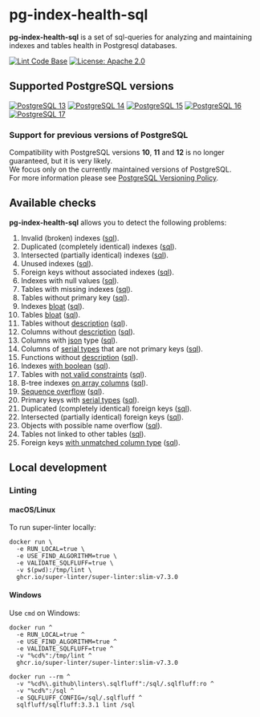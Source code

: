 # pg-index-health-sql

**pg-index-health-sql** is a set of sql-queries for analyzing and maintaining indexes and tables health in Postgresql databases.

[![Lint Code Base](https://github.com/mfvanek/pg-index-health-sql/actions/workflows/linter.yml/badge.svg)](https://github.com/mfvanek/pg-index-health-sql/actions/workflows/linter.yml)
[![License: Apache 2.0](https://img.shields.io/badge/License-Apache%202.0-blue.svg)](https://github.com/mfvanek/pg-index-health-sql/blob/master/LICENSE "Apache License 2.0")

## Supported PostgreSQL versions

[![PostgreSQL 13](https://img.shields.io/badge/PostgreSQL-13-green.svg)](https://www.postgresql.org/about/news/postgresql-13-released-2077/ "PostgreSQL 13")
[![PostgreSQL 14](https://img.shields.io/badge/PostgreSQL-14-green.svg)](https://www.postgresql.org/about/news/postgresql-14-released-2318/ "PostgreSQL 14")
[![PostgreSQL 15](https://img.shields.io/badge/PostgreSQL-15-green.svg)](https://www.postgresql.org/about/news/postgresql-15-released-2526/ "PostgreSQL 15")
[![PostgreSQL 16](https://img.shields.io/badge/PostgreSQL-16-green.svg)](https://www.postgresql.org/about/news/postgresql-16-released-2715/ "PostgreSQL 16")
[![PostgreSQL 17](https://img.shields.io/badge/PostgreSQL-17-green.svg)](https://www.postgresql.org/about/news/postgresql-17-released-2936/ "PostgreSQL 17")

### Support for previous versions of PostgreSQL

Compatibility with PostgreSQL versions **10**, **11** and **12** is no longer guaranteed, but it is very likely.  
We focus only on the currently maintained versions of PostgreSQL.  
For more information please see [PostgreSQL Versioning Policy](https://www.postgresql.org/support/versioning/).

## Available checks

**pg-index-health-sql** allows you to detect the following problems:
1. Invalid (broken) indexes ([sql](https://github.com/mfvanek/pg-index-health-sql/blob/master/sql/invalid_indexes.sql)).
2. Duplicated (completely identical) indexes ([sql](https://github.com/mfvanek/pg-index-health-sql/blob/master/sql/duplicated_indexes.sql)).
3. Intersected (partially identical) indexes ([sql](https://github.com/mfvanek/pg-index-health-sql/blob/master/sql/intersected_indexes.sql)).
4. Unused indexes ([sql](https://github.com/mfvanek/pg-index-health-sql/blob/master/sql/unused_indexes.sql)).
5. Foreign keys without associated indexes ([sql](https://github.com/mfvanek/pg-index-health-sql/blob/master/sql/foreign_keys_without_index.sql)).
6. Indexes with null values ([sql](https://github.com/mfvanek/pg-index-health-sql/blob/master/sql/indexes_with_null_values.sql)).
7. Tables with missing indexes ([sql](https://github.com/mfvanek/pg-index-health-sql/blob/master/sql/tables_with_missing_indexes.sql)).
8. Tables without primary key ([sql](https://github.com/mfvanek/pg-index-health-sql/blob/master/sql/tables_without_primary_key.sql)).
9. Indexes [bloat](https://www.percona.com/blog/2018/08/06/basic-understanding-bloat-vacuum-postgresql-mvcc/) ([sql](https://github.com/mfvanek/pg-index-health-sql/blob/master/sql/bloated_indexes.sql)).
10. Tables [bloat](https://www.percona.com/blog/2018/08/06/basic-understanding-bloat-vacuum-postgresql-mvcc/) ([sql](https://github.com/mfvanek/pg-index-health-sql/blob/master/sql/bloated_tables.sql)).
11. Tables without [description](https://www.postgresql.org/docs/current/sql-comment.html) ([sql](https://github.com/mfvanek/pg-index-health-sql/blob/master/sql/tables_without_description.sql)).
12. Columns without [description](https://www.postgresql.org/docs/current/sql-comment.html) ([sql](https://github.com/mfvanek/pg-index-health-sql/blob/master/sql/columns_without_description.sql)).
13. Columns with [json](https://www.postgresql.org/docs/current/datatype-json.html) type ([sql](https://github.com/mfvanek/pg-index-health-sql/blob/master/sql/columns_with_json_type.sql)).
14. Columns of [serial types](https://www.postgresql.org/docs/current/datatype-numeric.html#DATATYPE-SERIAL) that are not primary keys ([sql](https://github.com/mfvanek/pg-index-health-sql/blob/master/sql/columns_with_serial_types.sql)).
15. Functions without [description](https://www.postgresql.org/docs/current/sql-comment.html) ([sql](https://github.com/mfvanek/pg-index-health-sql/blob/master/sql/functions_without_description.sql)).
16. Indexes [with boolean](https://habr.com/ru/companies/tensor/articles/488104/) ([sql](https://github.com/mfvanek/pg-index-health-sql/blob/master/sql/indexes_with_boolean.sql)).
17. Tables with [not valid constraints](https://habr.com/ru/articles/800121/) ([sql](https://github.com/mfvanek/pg-index-health-sql/blob/master/sql/not_valid_constraints.sql)).
18. B-tree indexes [on array columns](https://habr.com/ru/articles/800121/) ([sql](https://github.com/mfvanek/pg-index-health-sql/blob/master/sql/btree_indexes_on_array_columns.sql)).
19. [Sequence overflow](https://habr.com/ru/articles/800121/) ([sql](https://github.com/mfvanek/pg-index-health-sql/blob/master/sql/sequence_overflow.sql)).
20. Primary keys with [serial types](https://wiki.postgresql.org/wiki/Don't_Do_This#Don.27t_use_serial) ([sql](https://github.com/mfvanek/pg-index-health-sql/blob/master/sql/primary_keys_with_serial_types.sql)).
21. Duplicated (completely identical) foreign keys ([sql](https://github.com/mfvanek/pg-index-health-sql/blob/master/sql/duplicated_foreign_keys.sql)).
22. Intersected (partially identical) foreign keys ([sql](https://github.com/mfvanek/pg-index-health-sql/blob/master/sql/intersected_foreign_keys.sql)).
23. Objects with possible name overflow ([sql](https://github.com/mfvanek/pg-index-health-sql/blob/master/sql/possible_object_name_overflow.sql)).
24. Tables not linked to other tables ([sql](https://github.com/mfvanek/pg-index-health-sql/blob/master/sql/tables_not_linked_to_others.sql)).
25. Foreign keys [with unmatched column type](https://habr.com/ru/articles/803841/) ([sql](https://github.com/mfvanek/pg-index-health-sql/blob/master/sql/foreign_keys_with_unmatched_column_type.sql)).

## Local development

### Linting

#### macOS/Linux

To run super-linter locally:

```shell
docker run \
  -e RUN_LOCAL=true \
  -e USE_FIND_ALGORITHM=true \
  -e VALIDATE_SQLFLUFF=true \
  -v $(pwd):/tmp/lint \
  ghcr.io/super-linter/super-linter:slim-v7.3.0
```

#### Windows

Use `cmd` on Windows:

```shell
docker run ^
  -e RUN_LOCAL=true ^
  -e USE_FIND_ALGORITHM=true ^
  -e VALIDATE_SQLFLUFF=true ^
  -v "%cd%":/tmp/lint ^
  ghcr.io/super-linter/super-linter:slim-v7.3.0
```

```shell
docker run --rm ^
  -v "%cd%\.github\linters\.sqlfluff":/sql/.sqlfluff:ro ^
  -v "%cd%":/sql ^
  -e SQLFLUFF_CONFIG=/sql/.sqlfluff ^
  sqlfluff/sqlfluff:3.3.1 lint /sql
```
